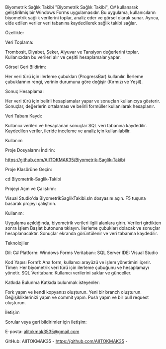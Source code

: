 Biyometrik Sağlık Takibi
"Biyometrik Sağlık Takibi", C# kullanarak geliştirilmiş bir Windows Forms uygulamasıdır. Bu uygulama, kullanıcıların biyometrik sağlık verilerini toplar, analiz eder ve görsel olarak sunar. Ayrıca, elde edilen veriler veri tabanına kaydedilerek sağlık takibi sağlar.

Özellikler

Veri Toplama:

Trombosit, Diyabet, Şeker, Alyuvar ve Tansiyon değerlerini toplar.
Kullanıcıdan bu verileri alır ve çeşitli hesaplamalar yapar.

Görsel Geri Bildirim:

Her veri türü için ilerleme çubukları (ProgressBar) kullanılır.
İlerleme çubuklarının rengi, verinin durumuna göre değişir (Kırmızı ve Yeşil).

Sonuç Hesaplama:

Her veri türü için belirli hesaplamalar yapar ve sonuçları kullanıcıya gösterir.
Sonuçlar, değerlerin ortalaması ve belirli formüller kullanılarak hesaplanır.

Veri Tabanı Kaydı:

Kullanıcı verileri ve hesaplanan sonuçlar SQL veri tabanına kaydedilir.
Kaydedilen veriler, ileride inceleme ve analiz için kullanılabilir.

Kullanım

Proje Dosyalarını İndirin:

https://github.com/AlITOKMAK35/Biyometrik-Saglik-Takibi

Proje Klasörüne Geçin:


cd Biyometrik-Saglik-Takibi

Projeyi Açın ve Çalıştırın:

Visual Studio'da BiyometrikSaglikTakibi.sln dosyasını açın.
F5 tuşuna basarak projeyi çalıştırın.

Kullanım:

Uygulama açıldığında, biyometrik verileri ilgili alanlara girin.
Verileri girdikten sonra İşlem Başlat butonuna tıklayın.
İlerleme çubukları dolacak ve sonuçlar hesaplanacaktır.
Sonuçlar ekranda görüntülenir ve veri tabanına kaydedilir.

Teknolojiler

Dil: C#
Platform: Windows Forms
Veritabanı: SQL Server
IDE: Visual Studio

Kod Yapısı
Form1: Ana form, kullanıcı arayüzü ve işlem yönetimini içerir.
Timer: Her biyometrik veri türü için ilerleme çubuğunu ve hesaplamayı yönetir.
SQL Veritabanı: Kullanıcı verilerini saklar ve günceller.

Katkıda Bulunma
Katkıda bulunmak isteyenler:

Fork yapın ve kendi kopyanızı oluşturun.
Yeni bir branch oluşturun.
Değişikliklerinizi yapın ve commit yapın.
Push yapın ve bir pull request oluşturun.

İletişim

Sorular veya geri bildirimler için iletişim:

E-posta: alitokmak3535@gmail.com

GitHub: AlITOKMAK35 - https://github.com/AlITOKMAK35 -
